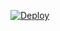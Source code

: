 [![Deploy](https://www.herokucdn.com/deploy/button.png)](https://dashboard.heroku.com/new?template=https://github.com/TorpAbigayle/vdan)
